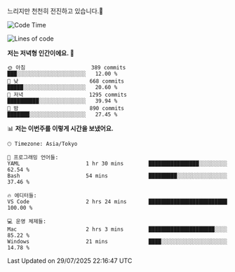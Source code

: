 느리지만 천천히 전진하고 있습니다.🐢

<!--START_SECTION:waka-->
![Code Time](http://img.shields.io/badge/Code%20Time-1%2C657%20hrs%2028%20mins-blue)

![Lines of code](https://img.shields.io/badge/%EC%A0%80%EB%8A%94%20%EC%97%AC%ED%83%9C%EA%B9%8C%EC%A7%80%20-925.8%20thousand%20%EC%A4%84%EC%9D%98%20%EC%BD%94%EB%93%9C%EB%A5%BC%20%EC%9E%91%EC%84%B1%ED%96%88%EC%96%B4%EC%9A%94.-blue)

**저는 저녁형 인간이에요. 🦉** 

```text
🌞 아침                     389 commits         ███░░░░░░░░░░░░░░░░░░░░░░   12.00 % 
🌆 낮　                     668 commits         █████░░░░░░░░░░░░░░░░░░░░   20.60 % 
🌃 저녁                     1295 commits        ██████████░░░░░░░░░░░░░░░   39.94 % 
🌙 밤　                     890 commits         ███████░░░░░░░░░░░░░░░░░░   27.45 % 
```


📊 **저는 이번주를 이렇게 시간을 보냈어요.** 

```text
🕑︎ Timezone: Asia/Tokyo

💬 프로그래밍 언어들: 
YAML                     1 hr 30 mins        ████████████████░░░░░░░░░   62.54 % 
Bash                     54 mins             █████████░░░░░░░░░░░░░░░░   37.46 % 

🔥 에디터들: 
VS Code                  2 hrs 24 mins       █████████████████████████   100.00 % 

💻 운영 체제들: 
Mac                      2 hrs 3 mins        █████████████████████░░░░   85.22 % 
Windows                  21 mins             ████░░░░░░░░░░░░░░░░░░░░░   14.78 % 
```


 Last Updated on 29/07/2025 22:16:47 UTC
<!--END_SECTION:waka-->
